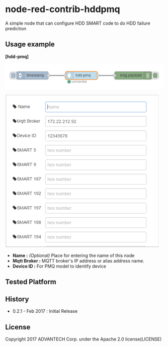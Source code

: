 # node-red-contrib-hddpmq
A simple node that can configure HDD SMART code to do HDD failure prediction

## Usage example
**[hdd-pmq]**

![Flow_wsn-gw](./node-red-contrib-hddpmq/image/hddpmq_20170123_2.png)

![Edit_wsn-gw](./node-red-contrib-hddpmq/image/hddpmq_20170123_1.png)

- **Name :** *(Optional)* Place for entering the name of this node
- **Mqtt Broker :** MQTT broker's IP address or alias address name.
- **Device ID :** For PMQ model to identify device



## Tested Platform 

 
## History
- 0.2.1 - Feb 2017 : Initial Release

## License
Copyright 2017 ADVANTECH Corp. under the Apache 2.0 license(LICENSE)
